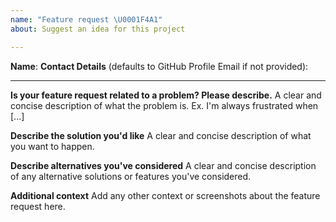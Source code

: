 ```yaml
---
name: "Feature request \U0001F4A1"
about: Suggest an idea for this project

---
```


**Name**: 
**Contact Details** (defaults to GitHub Profile Email if not provided): 

---

**Is your feature request related to a problem? Please describe.**
A clear and concise description of what the problem is. Ex. I'm always frustrated when [...]

**Describe the solution you'd like**
A clear and concise description of what you want to happen.

**Describe alternatives you've considered**
A clear and concise description of any alternative solutions or features you've considered.

**Additional context**
Add any other context or screenshots about the feature request here.
